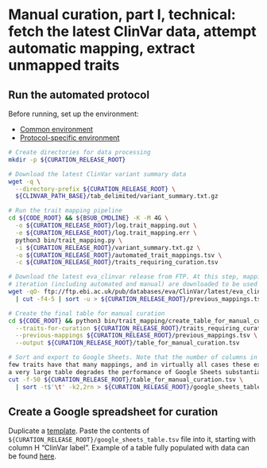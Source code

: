 # Manual curation, part I, technical: fetch the latest ClinVar data, attempt automatic mapping, extract unmapped traits

## Run the automated protocol
Before running, set up the environment:
* [Common environment](../build.md#setting-up-the-common-environment)
* [Protocol-specific environment](README.md#setting-up-environment)

```bash
# Create directories for data processing
mkdir -p ${CURATION_RELEASE_ROOT}

# Download the latest ClinVar variant summary data
wget -q \
  --directory-prefix ${CURATION_RELEASE_ROOT} \
  ${CLINVAR_PATH_BASE}/tab_delimited/variant_summary.txt.gz

# Run the trait mapping pipeline
cd ${CODE_ROOT} && ${BSUB_CMDLINE} -K -M 4G \
  -o ${CURATION_RELEASE_ROOT}/log.trait_mapping.out \
  -e ${CURATION_RELEASE_ROOT}/log.trait_mapping.err \
  python3 bin/trait_mapping.py \
  -i ${CURATION_RELEASE_ROOT}/variant_summary.txt.gz \
  -o ${CURATION_RELEASE_ROOT}/automated_trait_mappings.tsv \
  -c ${CURATION_RELEASE_ROOT}/traits_requiring_curation.tsv

# Download the latest eva_clinvar release from FTP. At this step, mappings produced by the pipeline on the previous
# iteration (including automated and manual) are downloaded to be used to aid the manual curation process.
wget -qO- ftp://ftp.ebi.ac.uk/pub/databases/eva/ClinVar/latest/eva_clinvar.txt \
  | cut -f4-5 | sort -u > ${CURATION_RELEASE_ROOT}/previous_mappings.tsv

# Create the final table for manual curation
cd ${CODE_ROOT} && python3 bin/trait_mapping/create_table_for_manual_curation.py \
  --traits-for-curation ${CURATION_RELEASE_ROOT}/traits_requiring_curation.tsv \
  --previous-mappings ${CURATION_RELEASE_ROOT}/previous_mappings.tsv \
  --output ${CURATION_RELEASE_ROOT}/table_for_manual_curation.tsv

# Sort and export to Google Sheets. Note that the number of columns in the output table is limited to 50, because only a
few traits have that many mappings, and in virtually all cases these extra mappings are not meaningful. However, having
a very large table degrades the performance of Google Sheets substantially.
cut -f-50 ${CURATION_RELEASE_ROOT}/table_for_manual_curation.tsv \
  | sort -t$'\t' -k2,2rn > ${CURATION_RELEASE_ROOT}/google_sheets_table.tsv
```

## Create a Google spreadsheet for curation

Duplicate a [template](https://docs.google.com/spreadsheets/d/1PyDzRs3bO1klvvSv9XuHmx-x7nqZ0UAGeS6aV2SQ2Yg/edit?usp=sharing). Paste the contents of `${CURATION_RELEASE_ROOT}/google_sheets_table.tsv` file into it, starting with column H “ClinVar label”. Example of a table fully populated with data can be found [here](https://docs.google.com/spreadsheets/d/1HQ08UQTpS-0sE9MyzdUPO7EihMxDb2e8N14s1BknjVo/edit?usp=sharing).

